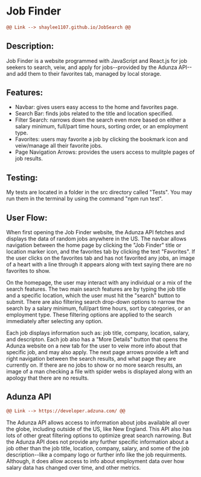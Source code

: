 <h1>Job Finder</h1>

  ````diff
@@ Link --> shaylee1107.github.io/JobSearch @@
````

<h2>Description:</h2>
<p>Job Finder is a website programmed with JavaScript and React.js for job seekers to search, veiw, and apply for jobs--provided by the Adunza API--and add them to their favorites tab, managed by local storage.</p>

<h2>Features:</h2>
<ul>
  <li>Navbar: gives users easy access to the home and favorites page.</li>
  <li>Search Bar: finds jobs related to the title and location specified.</li>
  <li>Filter Search: narrows down the search even more based on either a salary minimum, full/part time hours, sorting order, or an employment type.</li>
  <li>Favorites: users may favorite a job by clicking the bookmark icon and veiw/manage all their favorite jobs.</li>
  <li>Page Navigation Arrows: provides the users access to mulitple pages of job results. </li>
</ul>

<h2>Testing:</h2>
<p>My tests are located in a folder in the src directory called "Tests". You may run them in the terminal by using the command "npm run test".</p>

<h2>User Flow:</h2>
<p>When first opening the Job Finder website, the Adunza API fetches and displays the data of random jobs anywhere in the US. The navbar allows navigation between the home page by clicking the "Job Finder" title or location marker icon, and the favorites tab by clicking the text "Favorites". If the user clicks on the favorites tab and has not favorited any jobs, an image of a heart with a line through it appears along with text saying there are no favorites to show.</p>
<p>On the homepage, the user may interact with any individual or a mix of the search features. The two main search features are by typing the job title and a specific location, which the user must hit the "search" button to submit. There are also filtering search drop-down options to narrow the search by a salary minimum, full/part time hours, sort by categories, or an employment type. These filtering options are applied to the search immediately after selecting any option.</p>
<p>Each job displays information such as: job title, company, location, salary, and descripton. Each job also has a "More Details" button that opens the Adunza website on a new tab for the user to veiw more info about that specific job, and may also apply. The next page arrows provide a left and right navigation between the search results, and what page they are currently on. If there are no jobs to show or no more search results, an image of a man checking a file with spider webs is displayed along with an apology that there are no results. </p>

<h2>Adunza API</h2>

  ````diff
@@ Link --> https://developer.adzuna.com/ @@
````

<p>The Adunza API allows access to information about jobs available all over the globe, including outside of the US, like New England. This API also has lots of other great filtering options to optimize great search narrowing. But the Adunza API does not provide any further specific information about a job other than the job title, location, company, salary, and some of the job description--like a company logo or further info like the job requirments. Although, it does allow access to info about employment data over how salary data has changed over time, and other metrics. </p>




